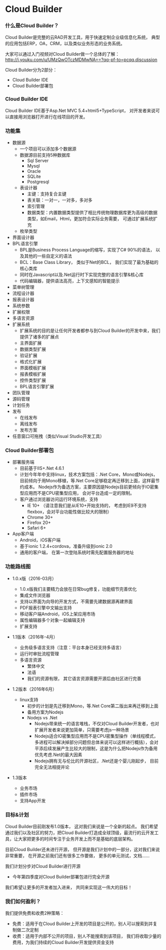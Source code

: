 # Cloud Builder

### 什么是Cloud Builder？

Cloud Builder是完整的云RAD开发工具，用于快速定制企业级信息化系统， 典型的应用包括ERP，OA，CRM，以及类似业务形态的业务系统。

大家可以通过入门视频对Cloud Builder做一个总体的了解：
http://i.youku.com/u/UMzQwOTczMDMwNA==?qq-pf-to=pcqq.discussion

Cloud Builder分为2部分：
- Cloud Builder IDE
- Cloud Builder部署包

### Cloud Builder IDE
Cloud Builder IDE基于Asp.Net MVC 5.4+html5+TypeScript， 对开发者来说可以直接用浏览器打开进行在线项目的开发。

### 功能集

- 数据源
  - 一个项目可以添加多个数据源
  - 数据源目前支持5种数据库
    - Sql Server
    - Mysql
    - Oracle
    - SQLite
    - Postgresql
  - 表设计器
    - 主键：支持复合主键
    - 表关联：一对一，一对多，多对多
    - 索引管理
    - 数据类型：内置数据类型提供了相比传统物理数据库更为高级的数据类型，如Email，Html，更加符合实际业务需要， 可通过扩展系统扩充
  - 枚举类型
- 界面设计器
- BPL语言引擎
  - BPL是Business Process Language的缩写，实现了C# 90%的语法， 以及其他的一些自定义的语法
  - BCL：Base Class Library， 类似于Net的BCL， 我们实现了最为基础的核心类库
  - 同时在Javascript以及.Net运行时下实现完整的语言引擎&核心库
  - 代码编辑器，提供语法高亮，上下文感知的智能提示
- 菜单树管理
- 流程设计器
- 报表设计器
- 系统参数
- 扩展权限
- 多语言资源
- 扩展系统
  - 扩展系统的目的是让任何开发者都参与到Cloud Builder的开发中来，我们提供了诸多的扩展点
  - 主界面扩展
  - 数据类型扩展
  - 验证扩展
  - 格式化扩展
  - 界面模板扩展
  - 报表模板扩展
  - 控件类型扩展
  - BPL语言引擎扩展
- 团队管理
- 源码管理
- 计划任务
- 发布
  - 在线发布
  - 离线发布
  - 发布方案
- 任意窗口可拖拽（类似Visual Studio开发工具）

### Cloud Builder部署包
- 部署服务端
  - 目前基于IIS+.Net 4.6.1
  - 计划今年年中支持linux，技术方案包括：.Net Core，Mono或Nodejs， 目前倾向于用Mono移植，等.Net Core足够稳定再迁移到上面，这样最节约成本。 Nodejs作为备选方案，主要原因是Nodejs目前更倾向于IO密集型应用而不是CPU密集型应用， 会对平台造成一定的限制。
  - 客户通过浏览器访问运行环境系统，支持
    - IE 10+ （请注意我们是从IE10+开始支持的， 考虑到IE9不支持flexbox，会对平台功能性做比较大的限制）
    - Chrome 30+
    - Firefox 20+
    - Safari 6+
- App客户端
  - Android，iOS客户端
  - 基于ionic 1.2.4+cordova，准备升级到ionic 2.0
  - 通用的客户端， 在第一次登陆系统时需先配置服务器的地址

### 功能路线图
- 1.0.x版（2016-03月）
  - 1.0.x版我们主要精力会放在日常bug修复，功能细节完善优化
  - 集成文件浏览器
  - 支持以界面为向导的开发方式，不需要先建数据源再建界面
  - PDF报表引擎中文输出支持
  - 移动客户端Android，iOS上架应用市场
  - 属性编辑器多个对象一起编辑支持
  - 扩展支持
  
- 1.1版本（2016年-4月）
  - 业务级多语言支持（注意：平台本身已经支持多语言）
  - 运行时审批流程管理
  - 多语言资源
    - 繁体中文
    - 法语
    - 我们的资源有限， 其它语言资源需要开源后由社区进行完善
    
- 1.2版本（2016年6月）
  - linux支持
    - 初步的计划是先迁移到Mono，等.Net Core第二版出来再迁移到上面
    - 备用方案为Nodejs
    - Nodejs vs .Net
      - Nodejs带来统一的语言堆栈，不仅对Cloud Builder开发者，也对扩展开发者来说更加简单，只需要考虑js一种场景
      - Nodejs适合IO密集型应用而不是CPU密集型操作（单线程模式，多进程可以解决掉部分问题但总体来说可以这样进行概括），会对平添后续发展产生比较大的限制，这是为什么把Nodejs作为备用优先考虑.Net的最大因素
      - Nodejs拥有无与伦比的开源社区，.Net还是个婴儿刚起步， 目前完全无法相提并论

- 1.3版本
  - 业务市场
  - 插件市场
  - 支持App开发



### 目标&计划

Cloud Builder目前刚发布1.0版本， 这对我们来说是一个全新的起点。
我们希望通过我们以及社区的努力，把Cloud Builder打造成全球顶级，最流行的云开发工具，让大家把更多的时间专注于业务开发上而不是基础的底层架构。

目前Cloud Builder还未进行开源， 但开源是我们计划中的一部分，这对我们来说非常重要， 在开源之前我们还有很多工作要做， 更多的单元测试，文档……

我们计划分步对Cloud Builder进行开源
- 今年第四季度对Cloud Builder部署包进行完全开源

我们希望让更多的开发者加入进来， 共同来实现这一伟大的目标！

### 我们如何盈利？

我们提供免费和收费2种策略：
- 免费：适用于在Cloud Builder上开发的项目是公开的，别人可以搜索到并复制做二次定制
- 收费：适用于内部不公开的项目，别人不能搜索到该项目， 我们将收取少量的费用，为我们持续的Cloud Builder开发提供资金支持

